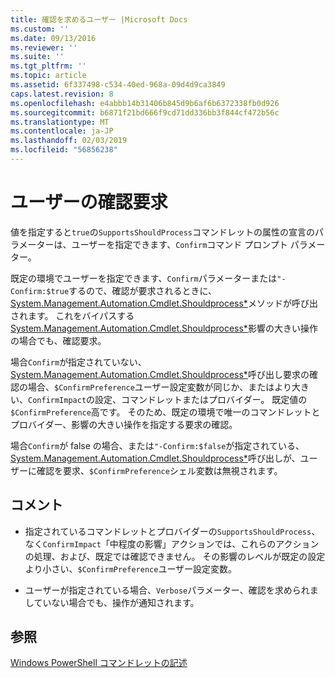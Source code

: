 ```yaml
---
title: 確認を求めるユーザー |Microsoft Docs
ms.custom: ''
ms.date: 09/13/2016
ms.reviewer: ''
ms.suite: ''
ms.tgt_pltfrm: ''
ms.topic: article
ms.assetid: 6f337498-c534-40ed-968a-09d4d9ca3849
caps.latest.revision: 8
ms.openlocfilehash: e4abbb14b31406b845d9b6af6b6372338fb0d926
ms.sourcegitcommit: b6871f21bd666f9cd71dd336bb3f844cf472b56c
ms.translationtype: MT
ms.contentlocale: ja-JP
ms.lasthandoff: 02/03/2019
ms.locfileid: "56856238"
---
```

# <a name="users-requesting-confirmation"></a>ユーザーの確認要求

値を指定すると`true`の`SupportsShouldProcess`コマンドレットの属性の宣言のパラメーターは、ユーザーを指定できます、`Confirm`コマンド プロンプト パラメーター。

既定の環境でユーザーを指定できます、`Confirm`パラメーターまたは`"-Confirm:$true`するので、確認が要求されるときに、 [System.Management.Automation.Cmdlet.Shouldprocess*](/dotnet/api/System.Management.Automation.Cmdlet.ShouldProcess)メソッドが呼び出されます。 これをバイパスする[System.Management.Automation.Cmdlet.Shouldprocess*](/dotnet/api/System.Management.Automation.Cmdlet.ShouldProcess)影響の大きい操作の場合でも、確認要求。

場合`Confirm`が指定されていない、 [System.Management.Automation.Cmdlet.Shouldprocess*](/dotnet/api/System.Management.Automation.Cmdlet.ShouldProcess)呼び出し要求の確認の場合、`$ConfirmPreference`ユーザー設定変数が同じか、またはより大きい、`ConfirmImpact`の設定、コマンドレットまたはプロバイダー。 既定値の`$ConfirmPreference`高です。 そのため、既定の環境で唯一のコマンドレットとプロバイダー、影響の大きい操作を指定する要求の確認。

場合`Confirm`が false の場合、または`"-Confirm:$false`が指定されている、 [System.Management.Automation.Cmdlet.Shouldprocess*](/dotnet/api/System.Management.Automation.Cmdlet.ShouldProcess)呼び出しが、ユーザーに確認を要求、`$ConfirmPreference`シェル変数は無視されます。

## <a name="remarks"></a>コメント

- 指定されているコマンドレットとプロバイダーの`SupportsShouldProcess`、なく`ConfirmImpact`「中程度の影響」アクションでは、これらのアクションの処理、および、既定では確認できません。 その影響のレベルが既定の設定より小さい、`$ConfirmPreference`ユーザー設定変数。

- ユーザーが指定されている場合、`Verbose`パラメーター、確認を求められましていない場合でも、操作が通知されます。

## <a name="see-also"></a>参照

[Windows PowerShell コマンドレットの記述](./writing-a-windows-powershell-cmdlet.md)
